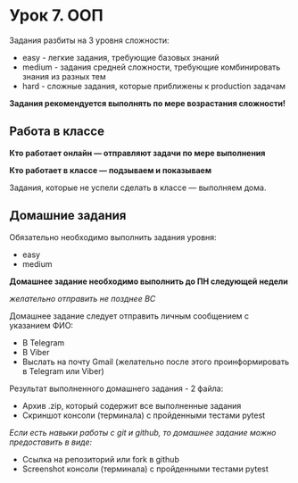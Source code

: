 # Урок 7. ООП

Задания разбиты на 3 уровня сложности:

- easy - легкие задания, требующие базовых знаний
- medium - задания средней сложности, требующие комбинировать знания из разных тем
- hard - сложные задания, которые приближены к production задачам

**Задания рекомендуется выполнять по мере возрастания сложности!**

## Работа в классе

**Кто работает онлайн — отправляют задачи по мере выполнения**

**Кто работает в классе — подзываем и показываем**

Задания, которые не успели сделать в классе — выполняем дома.

## Домашние задания

Обязательно необходимо выполнить задания уровня:

- easy
- medium

**Домашнее задание необходимо выполнить до ПН следующей недели**

*желательно отправить не позднее ВС*

Домашнее задание следует отправить личным сообщением с указанием ФИО:

- В Telegram
- В Viber
- Выслать на почту Gmail (желательно после этого проинформировать в Telegram или Viber)

Результат выполненного домашнего задания - 2 файла:

- Архив .zip, который содержит все выполненные задания
- Скриншот консоли (терминала) с пройденными тестами pytest

*Если есть навыки работы с git и github, то домашнее задание можно предоставить в виде:*

- Ссылка на репозиторий или fork в github
- Screenshot консоли (терминала) с пройденными тестами pytest 

